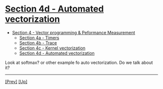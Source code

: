 <!---//===- README.md --------------------------*- Markdown -*-===//
//
// This file is licensed under the Apache License v2.0 with LLVM Exceptions.
// See https://llvm.org/LICENSE.txt for license information.
// SPDX-License-Identifier: Apache-2.0 WITH LLVM-exception
//
// Copyright (C) 2022, Advanced Micro Devices, Inc.
// 
//===----------------------------------------------------------------------===//-->

# <ins>Section 4d - Automated vectorization</ins>

* [Section 4 - Vector programming & Peformance Measurement](../../section-4)
    * [Section 4a - Timers](./section-4a)
    * [Section 4b - Trace](./section-4b)
    * [Section 4c - Kernel vectorization](./section-4c)
    * [Section 4d - Automated vectorization](./section-4d)

Look at softmax? or other example fo auto vectorization. Do we talk about it?

-----
[[Prev]](../section-4c) [[Up]](../../section-4)

